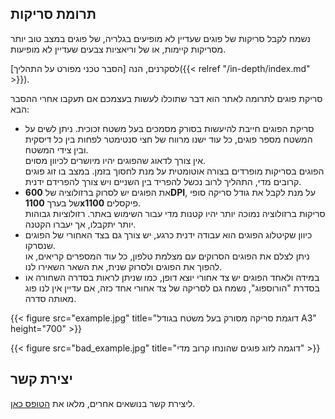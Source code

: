 ## תרומת סריקות

נשמח לקבל סריקות של פוגים שעדיין לא מופיעים בגלריה, של פוגים במצב טוב יותר מסריקות קיימות, או של וריאציות צבעים שעדיין לא מופיעות.

לסקרנים, הנה [הסבר טכני מפורט על התהליך]({{< relref "/in-depth/index.md" >}}).

סריקת פוגים לתרומה לאתר הוא דבר שתוכלו לעשות בעצמכם אם תעקבו אחרי ההסבר הבא:

- סריקת הפוגים חייבת להיעשות בסורק מסמכים בעל משטח זכוכית. ניתן לשים על המשטח מספר פוגים, כל עוד ישנו מרווח של חצי סנטימטר לפחות בין כל דיסקית ובין צידי המשטח.  
  אין צורך לדאוג שהפוגים יהיו מיושרים לכיוון מסוים.
  <aside>
    הפוגים בסריקות מופרדים בצורה אוטומטית על מנת לחסוך בזמן. במצב בו זוג פוגים קרובים מדי, התהליך לרוב נכשל להפריד בין השניים ויש צורך להפרידם ידנית.
  </aside>
- את הפוגים יש לסרוק ברזולוציה של **600DPI**, על מנת לקבל את גודל סריקה סופי של בערך **1100x1100** פיקסלים.
  <aside>
    סריקות ברזולוציה נמוכה יותר יהיו קטנות מדי עבור השימוש באתר. רזולוציות גבוהות יותר יתקבלו, אך יעברו הקטנה.
  </aside>
- כיוון שקיטלוג הפוגים הוא עבודה ידנית כרגע, יש צורך גם בצד האחורי של הפוגים שנסרקו.  
  <aside>
    ניתן לצלם את הפוגים הסרוקים עם מצלמת טלפון, כל עוד המספרים קריאים, או להפוך את הפוגים ולסרוק שנית, את השאר השאירו לנו.
  </aside>
- במידה ולאחד הפוגים יש צד אחורי יוצא דופן, כמו שניתן לראות בסדרה השחורה או בסדרת "הורוספוג", נשמח גם לסריקה של צד אחורי אחד כזה, אם עדיין אין לנו פוג מאותה סדרה.

{{< figure src="example.jpg" title="דוגמת סריקה מסורק בעל משטח בגודל A3" height="700" >}}

{{< figure src="bad_example.jpg" title="דוגמה לזוג פוגים שהונחו קרוב מדי" >}}

## יצירת קשר

ליצירת קשר בנושאים אחרים, מלאו את <a href="https://goo.gl/forms/mOk7zfC5rEJm7nfi2" target="_blank">הטופס כאן</a>.
